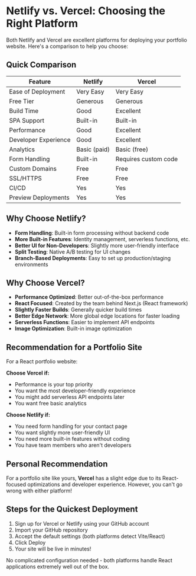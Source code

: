 # Netlify vs. Vercel: Choosing the Right Platform

Both Netlify and Vercel are excellent platforms for deploying your portfolio website. Here's a comparison to help you choose:

## Quick Comparison

| Feature | Netlify | Vercel |
|---------|---------|--------|
| Ease of Deployment | Very Easy | Very Easy |
| Free Tier | Generous | Generous |
| Build Time | Good | Excellent |
| SPA Support | Built-in | Built-in |
| Performance | Good | Excellent |
| Developer Experience | Good | Excellent |
| Analytics | Basic (paid) | Basic (free) |
| Form Handling | Built-in | Requires custom code |
| Custom Domains | Free | Free |
| SSL/HTTPS | Free | Free |
| CI/CD | Yes | Yes |
| Preview Deployments | Yes | Yes |

## Why Choose Netlify?

- **Form Handling**: Built-in form processing without backend code
- **More Built-in Features**: Identity management, serverless functions, etc.
- **Better UI for Non-Developers**: Slightly more user-friendly interface
- **Split Testing**: Native A/B testing for UI changes
- **Branch-Based Deployments**: Easy to set up production/staging environments

## Why Choose Vercel?

- **Performance Optimized**: Better out-of-the-box performance
- **React Focused**: Created by the team behind Next.js (React framework)
- **Slightly Faster Builds**: Generally quicker build times
- **Better Edge Network**: More global edge locations for faster loading
- **Serverless Functions**: Easier to implement API endpoints
- **Image Optimization**: Built-in image optimization

## Recommendation for a Portfolio Site

For a React portfolio website:

**Choose Vercel if:**
- Performance is your top priority
- You want the most developer-friendly experience
- You might add serverless API endpoints later
- You want free basic analytics

**Choose Netlify if:**
- You need form handling for your contact page
- You want slightly more user-friendly UI
- You need more built-in features without coding
- You have team members who aren't developers

## Personal Recommendation

For a portfolio site like yours, **Vercel** has a slight edge due to its React-focused optimizations and developer experience. However, you can't go wrong with either platform!

## Steps for the Quickest Deployment

1. Sign up for Vercel or Netlify using your GitHub account
2. Import your GitHub repository
3. Accept the default settings (both platforms detect Vite/React)
4. Click Deploy
5. Your site will be live in minutes!

No complicated configuration needed - both platforms handle React applications extremely well out of the box.